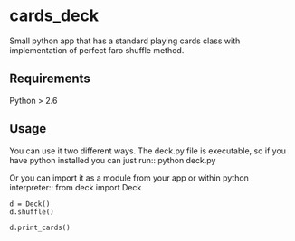 cards_deck
==========

Small python app that has a standard playing cards class with implementation of perfect faro shuffle method.


Requirements
------------

Python > 2.6

Usage
-----

You can use it two different ways. The deck.py file is executable, so if you have python installed you can just run::
    python deck.py

Or you can import it as a module from your app or within python interpreter::
    from deck import Deck

    d = Deck()
    d.shuffle()

    d.print_cards()
